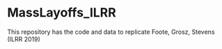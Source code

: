 # MassLayoffs_ILRR
This repository has the code and data to replicate Foote, Grosz, Stevens (ILRR 2019)

